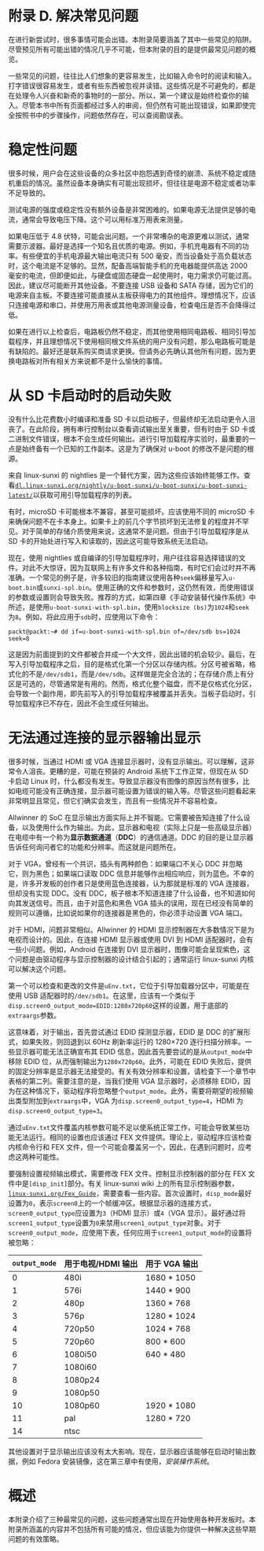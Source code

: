 # 附录 D. 解决常见问题

在进行新尝试时，很多事情可能会出错。本附录简要涵盖了其中一些常见的陷阱。尽管预见所有可能出错的情况几乎不可能，但本附录的目的是提供最常见问题的概览。

一些常见的问题，往往比人们想象的更容易发生，比如输入命令时的阅读和输入。打字错误很容易发生，或者有些东西被忽视并读错。这些情况是不可避免的，都是在处理令人兴奋和新奇的事物时的一部分。所以，第一个建议是始终检查你的输入。尽管本书中所有页面都经过多人的审阅，但仍然有可能出现错误，如果即使完全按照书中的步骤操作，问题依然存在，可以查阅勘误表。

# 稳定性问题

很多时候，用户会在这些设备的众多社区中抱怨遇到奇怪的崩溃、系统不稳定或随机重启的情况。虽然设备本身确实有可能出现损坏，但往往是电源不稳定或者功率不足导致的。

测试电源的强度或稳定性没有额外设备是非常困难的。如果电源无法提供足够的电流，通常会导致电压下降。这个可以用标准万用表来测量。

如果电压低于 4.8 伏特，可能会出问题。一个非常嘈杂的电源更难以测试，通常需要示波器。最好是选择一个知名且优质的电源。例如，手机充电器有不同的功率。有些便宜的手机电源最大输出电流只有 500 毫安，而当设备处于高负载状态时，这个电流是不足够的。显然，配备高端智能手机的充电器能提供高达 2000 毫安的电流，但即便如此，与硬盘或固态硬盘一起使用时，电力需求仍可能过高。因此，建议尽可能断开其他设备。不要连接 USB 设备和 SATA 存储，因为它们的电源来自主板。不要连接可能直接从主板获得电力的其他组件。理想情况下，应该只连接电源和串口，并使用万用表或其他电源测量设备，检查电压是否不会降得过低。

如果在进行以上检查后，电路板仍然不稳定，而其他使用相同电路板、相同引导加载程序，并且理想情况下使用相同根文件系统的用户没有问题，那么电路板可能是有缺陷的。最好还是联系购买商请求更换。但请务必先确认其他所有问题，因为更换电路板对所有相关方来说都不是什么愉快的事情。

# 从 SD 卡启动时的启动失败

没有什么比花费数小时编译和准备 SD 卡以启动板子，但最终却无法启动更令人沮丧了。在此阶段，拥有串行控制台以查看调试输出至关重要，但有时由于 SD 卡或二进制文件错误，根本不会生成任何输出。进行引导加载程序实验时，最重要的一点是始终备有一个已知的工作副本。这是为了确保对 u-boot 的修改不是问题的根源。

来自 linux-sunxi 的 nightlies 是一个替代方案，因为这些应该始终能够工作。查看[`dl.linux-sunxi.org/nightly/u-boot-sunxi/u-boot-sunxi/u-boot-sunxi-latest/`](http://dl.linux-sunxi.org/nightly/u-boot-sunxi/u-boot-sunxi/u-boot-sunxi-latest/)以获取可用引导加载程序的列表。

有时，microSD 卡可能根本不兼容，甚至可能损坏。应该使用不同的 microSD 卡来确保问题不在卡本身上。如果卡上的前几个字节损坏到无法修复的程度并不罕见。对于简单的存储介质使用来说，这通常不是问题。但由于引导加载程序是从 SD 卡的开始处进行写入和读取的，因此这可能导致系统无法启动。

现在，使用 nightlies 或自编译的引导加载程序时，用户往往容易选择错误的文件。对此不大惊讶，因为互联网上有许多文件和各种指南，有时它们会过时并不再准确。一个常见的例子是，许多较旧的指南建议使用各种`seek`偏移量写入`u-boot.bin`或`sunxi-spl.bin`。使用正确的文件和参数时，这仍然有效，而使用错误的参数或设置则会导致失败。推荐的方式，如第四章《手动安装替代操作系统》中所述，是使用`u-boot-sunxi-with-spl.bin`，使用`blocksize (bs)`为`1024`和`seek`为`8`。例如，将此应用于`sdb`时，应使用以下命令：

```
packt@packt:~# dd if=u-boot-sunxi-with-spl.bin of=/dev/sdb bs=1024 seek=8

```

这是因为前面提到的文件都被合并成一个大文件，因此出错的机会较少。最后，在写入引导加载程序之后，目的是格式化第一个分区以存储内核。分区号被省略，格式化的不是`/dev/sdb1`，而是`/dev/sdb`。这样做是完全合法的；在存储介质上有分区是可选的，尽管通常是有用的。然而，格式化整个磁盘，而不是仅格式化分区，会导致一个副作用，即先前写入的引导加载程序被覆盖并丢失。当板子启动时，引导加载程序已不存在，因此不会生成任何输出。

# 无法通过连接的显示器输出显示

很多时候，当通过 HDMI 或 VGA 连接显示器时，没有显示输出。可以理解，这非常令人沮丧。更糟的是，可能在预装的 Android 系统下工作正常，但现在从 SD 卡启动 Linux 时，什么都没有发生。导致显示器没有图像的原因当然有很多，比如电缆可能没有正确连接，显示器可能设置为错误的输入等。尽管这些问题看起来非常明显且常见，但它们确实会发生，而且有一些情况并不容易检查。

Allwinner 的 SoC 在显示输出方面实际上并不智能。它需要被告知连接了什么设备，以及使用什么作为输出。为此，显示器和电视（实际上只是一些高级显示器）在电缆中有一个称为**显示数据通道**（**DDC**）的通信通道。DDC 的目的是让显示器告诉任何询问者它的功能和分辨率。而这就是问题所在。

对于 VGA，曾经有一个共识，插头有两种颜色：如果端口不关心 DDC 并忽略它，则为黑色；如果端口读取 DDC 信息并能够作出相应响应，则为蓝色。不幸的是，许多开发板的创作者只是使用蓝色连接器，认为那就是标准的 VGA 连接器，但却没有实现 DDC。没有 DDC，板子根本不知道连接了什么设备，也不知道如何向其发送信号。而且，由于对蓝色和黑色 VGA 插头的误用，现在已经没有简单的规则可以遵循，比如说如果你的连接器是黑色的，你必须手动设置 VGA 端口。

对于 HDMI，问题非常相似。Allwinner 的 HDMI 显示控制器在大多数情况下是为电视而设计的。因此，在连接 HDMI 显示器或使用 DVI 到 HDMI 适配器时，会有一些小问题。例如，Android 在连接到 DVI 显示器时，图像可能会呈现紫色，这个问题是由驱动程序与显示控制器的设计结合引起的；通常运行 linux-sunxi 内核可以解决这个问题。

第一个可以检查和更改的文件是`uEnv.txt`，它位于引导加载器分区中，可能是在使用 USB 适配器时的`/dev/sdb1`。在这里，应该有一个类似于`disp.screen0_output_mode=EDID:1280x720p60`这样的设置，用于底部的`extraargs`参数。

这意味着，对于输出，首先尝试通过 EDID 探测显示器，EDID 是 DDC 的扩展形式，如果失败，则回退到以 60Hz 刷新率运行的 1280×720 逐行扫描分辨率。一些显示器可能无法正确宣布其 EDID 信息，因此首先要尝试的是从`output_mode`中移除 EDID 位，从而强制输出为`1280x720p60`。此外，可能在 EDID 失败后，提供的固定分辨率是显示器无法接受的。有关有效分辨率和设置，请检查下一个章节中表格的第二列。需要注意的是，当我们使用 VGA 显示器时，必须移除 EDID，因为在这种情况下，驱动程序将忽略整个`output_mode`。此外，需要将期望的视频输出类型附加到`extraargs`中，VGA 为`disp.screen0_output_type=4`，HDMI 为`disp.screen0_output_type=3`。

通过`uEnv.txt`文件覆盖内核参数可能不足以使系统正常工作，可能会导致某些功能无法运行。相同的设置也应该通过 FEX 文件提供。理论上，驱动程序应该检查内核命令行和 FEX 文件，但一个可能会覆盖另一个，因此，在遇到问题时，应考虑这两种可能性。

要强制设置视频输出模式，需要修改 FEX 文件。控制显示控制器的部分在 FEX 文件中是`[disp_init]`部分。有关 linux-sunxi wiki 上的所有显示控制器参数，[`linux-sunxi.org/Fex_Guide`](http://linux-sunxi.org/Fex_Guide)，需要查看一些内容。首次设置时，`disp_mode`最好设置为`0`，表示`screen0`上的一个帧缓冲区。根据显示器的连接方式，`screen0_output_type`应设置为`3`（HDMI 显示）或`4`（VGA 显示）。最好通过将`screen1_output_type`设置为`0`来禁用`screen1_output_type`对象。对于`screen0_output_mode`，应使用下表，任何应用于`screen1_output_mode`的设置将被忽略：

| `output_mode` | 用于电视/HDMI 输出 | 用于 VGA 输出 |
| --- | --- | --- |
| 0 | 480i | 1680 * 1050 |
| 1 | 576i | 1440 * 900 |
| 2 | 480p | 1360 * 768 |
| 3 | 576p | 1280 * 1024 |
| 4 | 720p50 | 1024 * 768 |
| 5 | 720p60 | 800 * 600 |
| 6 | 1080i50 | 640 * 480 |
| 7 | 1080i60 |   |
| 8 | 1080p24 |   |
| 9 | 1080p50 |   |
| 10 | 1080p60 | 1920 * 1080 |
| 11 | pal | 1280 * 720 |
| 14 | ntsc |   |

其他设置对于显示输出应该没有太大影响。现在，显示器应该能够在启动时输出数据，例如 Fedora 安装镜像，这在第三章中有使用，*安装操作系统*。

# 概述

本附录介绍了三种最常见的问题，这些问题通常出现在开始使用各种开发板时。本附录所涵盖的内容并不包括所有可能的情况，但应该能为你提供一种解决这些早期问题的有效策略。
